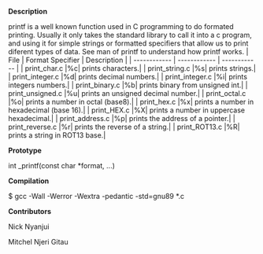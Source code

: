  **Description**
 
 printf is a well known function used in C programming to do formated printing. Usually it only takes the standard library to call it into a c program, and using it for simple strings or formatted specifiers that allow us to print diferent types of data. See man of printf to understand how printf works.
 | File  | Format Specifier | Description   |
| ------------ | ------------ | ------------ |
| print_char.c |%c| prints characters.|
| print_string.c |%s| prints strings.|
| print_integer.c |%d| prints decimal numbers.|
| print_integer.c |%i| prints integers numbers.|
| print_binary.c |%b| prints binary from unsigned int.|
| print_unsigned.c |%u| prints an unsigned decimal number.|
| print_octal.c |%o| prints a number in octal (base8).|
| print_hex.c |%x| prints a number in hexadecimal (base 16).|
| print_HEX.c |%X| prints a number in uppercase hexadecimal.|
| print_address.c |%p| prints the address of a pointer.|
| print_reverse.c |%r| prints the reverse of a string.|
| print_ROT13.c |%R| prints a string in ROT13 base.|
 
 **Prototype**
 
 int _printf(const char *format, ...)

**Compilation**

$ gcc -Wall -Werror -Wextra -pedantic -std=gnu89 *.c

**Contributors**

Nick Nyanjui

Mitchel Njeri Gitau


